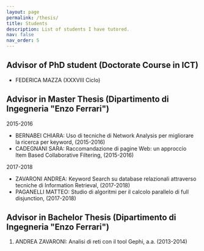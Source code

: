 ```yaml
---
layout: page
permalink: /thesis/
title: Students
description: List of students I have tutored.
nav: false
nav_order: 5
---
```

## Advisor of PhD student (Doctorate Course in ICT)

- FEDERICA MAZZA (XXXVIII Ciclo)

## Advisor in Master Thesis (Dipartimento di Ingegneria "Enzo Ferrari")


2015-2016
- BERNABEI CHIARA: Uso di tecniche di Network Analysis per migliorare la ricerca per keyword, (2015-2016)
- CADEGNANI SARA: Raccomandazione di pagine Web: un approccio Item Based Collaborative Filtering, (2015-2016)

2017-2018
- ZAVARONI ANDREA: Keyword Search su database relazionali attraverso tecniche di Information Retrieval, (2017-2018)
- PAGANELLI MATTEO: Studio di algoritmi per il calcolo parallelo di full disjunction, (2017-2018)

## Advisor in Bachelor Thesis (Dipartimento di Ingegneria "Enzo Ferrari")

1.  ANDREA ZAVARONI: Analisi di reti con il tool Gephi, a.a. (2013-2014)
